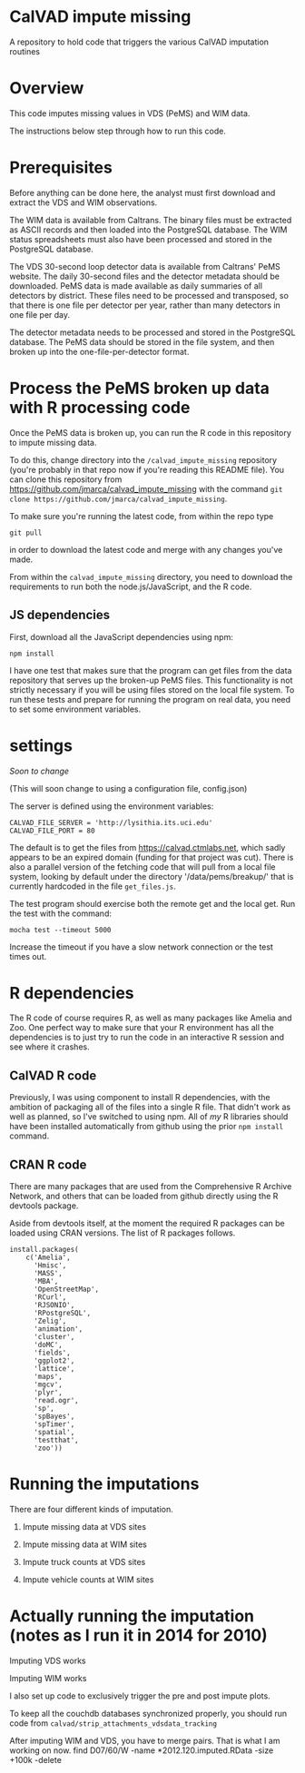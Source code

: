 # CalVAD impute missing

A repository to hold code that triggers the various CalVAD imputation
routines

# Overview

This code imputes missing values in VDS (PeMS) and WIM data.

The instructions below step through how to run this code.

# Prerequisites

Before anything can be done here, the analyst must first download and
extract the VDS and WIM observations.

The WIM data is available from Caltrans.  The binary files must be
extracted as ASCII records and then loaded into the PostgreSQL
database.  The WIM status spreadsheets must also have been processed
and stored in the PostgreSQL database.

The VDS 30-second loop detector data is available from Caltrans' PeMS
website.  The daily 30-second files and the detector metadata should
be downloaded.  PeMS data is made available as daily summaries of all
detectors by district.  These files need to be processed and
transposed, so that there is one file per detector per year, rather
than many detectors in one file per day.

The detector metadata needs to be processed and stored in the
PostgreSQL database.  The PeMS data should be stored in the file
system, and then broken up into the one-file-per-detector format.


# Process the PeMS broken up data with R processing code

Once the PeMS data is broken up, you can run the R code in this
repository to impute missing data.

To do this, change directory into the `/calvad_impute_missing`
repository (you're probably in that repo now if you're reading this
README file).  You can clone this repository from
<https://github.com/jmarca/calvad_impute_missing> with the command
`git clone https://github.com/jmarca/calvad_impute_missing`.

To make sure you're running the latest code, from within the repo type

```
git pull
```

in order to download the latest code and merge with any changes you've
made.


From within the `calvad_impute_missing` directory, you need to
download the requirements to run both the node.js/JavaScript, and the
R code.

## JS dependencies

First, download all the JavaScript dependencies using npm:

```
npm install
```

I have one test that makes sure that the program can get files from
the data repository that serves up the broken-up PeMS files.  This
functionality is not strictly necessary if you will be using files
stored on the local file system.  To run these tests and prepare for
running the program on real data, you need to set some environment
variables.

# settings

*Soon to change*

(This will soon change to using a configuration file, config.json)


The server is defined using the environment variables:

```
CALVAD_FILE_SERVER = 'http://lysithia.its.uci.edu'
CALVAD_FILE_PORT = 80
```

The default is to get the files from https://calvad.ctmlabs.net, which
sadly appears to be an expired domain (funding for that project was cut).
There is also a parallel version of the fetching code that will pull
from a local file system, looking by default under the directory
'/data/pems/breakup/' that is currently hardcoded in the file
`get_files.js`.

The test program should exercise both the remote get and the local
get.  Run the test with the command:

```
mocha test --timeout 5000
```

Increase the timeout if you have a slow network connection or the test
times out.

# R dependencies

The R code of course requires R, as well as many packages like Amelia
and Zoo.  One perfect way to make sure that your R environment has all
the dependencies is to just try to run the code in an interactive R
session and see where it crashes.


## CalVAD R code

Previously, I was using component to install R dependencies, with the
ambition of packaging all of the files into a single R file.  That
didn't work as well as planned, so I've switched to using npm.  All of
*my* R libraries should have been installed automatically from github
using the prior `npm install` command.

## CRAN R code

There are many packages that are used from the Comprehensive R Archive
Network, and others that can be loaded from github directly using the
R devtools package.

Aside from devtools itself, at the moment the required R packages can
be loaded using CRAN versions.  The list of R packages follows.

```
install.packages(
    c('Amelia',
      'Hmisc',
      'MASS',
      'MBA',
      'OpenStreetMap',
      'RCurl',
      'RJSONIO',
      'RPostgreSQL',
      'Zelig',
      'animation',
      'cluster',
      'doMC',
      'fields',
      'ggplot2',
      'lattice',
      'maps',
      'mgcv',
      'plyr',
      'read.ogr',
      'sp',
      'spBayes',
      'spTimer',
      'spatial',
      'testthat',
      'zoo'))
```



# Running the imputations

There are four different kinds of imputation.

1. Impute missing data at VDS sites

2. Impute missing data at WIM sites

3. Impute truck counts at VDS sites

4. Impute vehicle counts at WIM sites


# Actually running the imputation (notes as I run it in 2014 for 2010)

Imputing VDS works

Imputing WIM works

I also set up code to exclusively trigger the pre and post impute
plots.

To keep all the couchdb databases synchronized properly, you should
run code from `calvad/strip_attachments_vdsdata_tracking`

After imputing WIM and VDS, you have to merge pairs.  That is what I
am working on now.
find D07/60/W -name *2012.120.imputed.RData  -size +100k -delete
